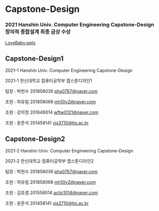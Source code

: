 # Capstone-Design
<h3>2021 Hanshin Univ. Computer Engineering Capstone-Design<br>
창의적 종합설계 최종 금상 수상</h3>

[LoveBaby.pptx](https://github.com/ParkHyunsu1110/Capstone-Design/files/8475464/-PPT2.pptx)


## Capstone-Design1
2021-1 Hanshin Univ. Computer Engineering Capstone-Design

2021-1 한신대학교 컴퓨터공학부 캡스톤디자인1

팀장 : 박현수 201858036 phs0767@naver.com

조원 : 허유림 201858068 mh10v2@naver.com

조원 : 강의정 201649014 wftw0121@naver.com

조원 : 윤준석 201458141 yjs3710@hs.ac.kr

## Capstone-Design2
2021-2 Hanshin Univ. Computer Engineering Capstone-Design

2021-2 한신대학교 컴퓨터공학부 캡스톤디자인2

팀장 : 박현수 201858036 phs0767@naver.com

조원 : 허유림 201858068 mh10v2@naver.com

조원 : 김호겸 201558014 actic1014@naver.com

조원 : 윤준석 201458141 yjs3710@hs.ac.kr

